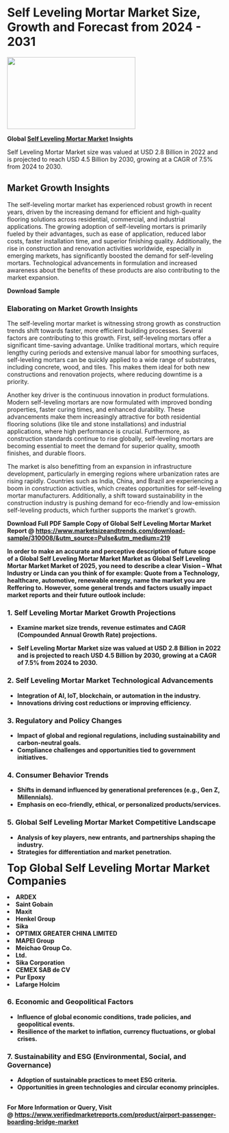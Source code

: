 <H1>Self Leveling Mortar Market Size, Growth and Forecast from 2024 - 2031</H1><img class="aligncenter size-medium wp-image-584254" src="https://thirdeyenews.in/wp-content/uploads/2024/09/Global-Market-Research-300x168.jpeg" alt="" width="300" height="168" /><p><strong>Global&nbsp;<a href="https://www.marketsizeandtrends.com/download-sample/310008/&amp;utm_source=Pulse&amp;utm_medium=219">Self Leveling Mortar Market</a> Insights</strong></p><p>Self Leveling Mortar Market size was valued at USD 2.8 Billion in 2022 and is projected to reach USD 4.5 Billion by 2030, growing at a CAGR of 7.5% from 2024 to 2030.</p><p><h2>Market Growth Insights</h2> <p>The self-leveling mortar market has experienced robust growth in recent years, driven by the increasing demand for efficient and high-quality flooring solutions across residential, commercial, and industrial applications. The growing adoption of self-leveling mortars is primarily fueled by their advantages, such as ease of application, reduced labor costs, faster installation time, and superior finishing quality. Additionally, the rise in construction and renovation activities worldwide, especially in emerging markets, has significantly boosted the demand for self-leveling mortars. Technological advancements in formulation and increased awareness about the benefits of these products are also contributing to the market expansion.</p> <p><strong>Download Sample</strong></p> <h3>Elaborating on Market Growth Insights</h3> <p>The self-leveling mortar market is witnessing strong growth as construction trends shift towards faster, more efficient building processes. Several factors are contributing to this growth. First, self-leveling mortars offer a significant time-saving advantage. Unlike traditional mortars, which require lengthy curing periods and extensive manual labor for smoothing surfaces, self-leveling mortars can be quickly applied to a wide range of substrates, including concrete, wood, and tiles. This makes them ideal for both new constructions and renovation projects, where reducing downtime is a priority.</p> <p>Another key driver is the continuous innovation in product formulations. Modern self-leveling mortars are now formulated with improved bonding properties, faster curing times, and enhanced durability. These advancements make them increasingly attractive for both residential flooring solutions (like tile and stone installations) and industrial applications, where high performance is crucial. Furthermore, as construction standards continue to rise globally, self-leveling mortars are becoming essential to meet the demand for superior quality, smooth finishes, and durable floors.</p> <p>The market is also benefitting from an expansion in infrastructure development, particularly in emerging regions where urbanization rates are rising rapidly. Countries such as India, China, and Brazil are experiencing a boom in construction activities, which creates opportunities for self-leveling mortar manufacturers. Additionally, a shift toward sustainability in the construction industry is pushing demand for eco-friendly and low-emission self-leveling products, which further supports the market's growth.</p> <p><strong></p><p><span class=""><strong>Download Full PDF Sample Copy of Global Self Leveling Mortar Market Report</strong> @ <a href="https://www.marketsizeandtrends.com/download-sample/310008/&amp;utm_source=Pulse&amp;utm_medium=219" target="_blank">https://www.marketsizeandtrends.com/download-sample/310008/&amp;utm_source=Pulse&amp;utm_medium=219</a></span></p><p>In order to make an accurate and perceptive description of future scope of a Global&nbsp;Self Leveling Mortar Market Market as Global&nbsp;Self Leveling Mortar Market Market of 2025, you need to describe a clear Vision &ndash; What Industry or Linda can you think of for example: Quote from a Technology, healthcare, automotive, renewable energy, name the market you are Reffering to. However, some general trends and factors usually impact market reports and their future outlook include:</p><h3>1.&nbsp;<strong>Self Leveling Mortar Market Growth Projections</strong></h3><ul><li>Examine market size trends, revenue estimates and CAGR (Compounded Annual Growth Rate) projections.</li><li><p>Self Leveling Mortar Market size was valued at USD 2.8 Billion in 2022 and is projected to reach USD 4.5 Billion by 2030, growing at a CAGR of 7.5% from 2024 to 2030.</p></li></ul><h3>2.&nbsp;<strong>Self Leveling Mortar Market Technological Advancements</strong></h3><ul><li>Integration of AI, IoT, blockchain, or automation in the industry.</li><li>Innovations driving cost reductions or improving efficiency.</li></ul><h3>3.&nbsp;<strong>Regulatory and Policy Changes</strong></h3><ul><li>Impact of global and regional regulations, including sustainability and carbon-neutral goals.</li><li>Compliance challenges and opportunities tied to government initiatives.</li></ul><h3>4.&nbsp;<strong>Consumer Behavior Trends</strong></h3><ul><li>Shifts in demand influenced by generational preferences (e.g., Gen Z, Millennials).</li><li>Emphasis on eco-friendly, ethical, or personalized products/services.</li></ul><h3>5.&nbsp;<strong>Global Self Leveling Mortar Market Competitive Landscape</strong></h3><ul><li>Analysis of key players, new entrants, and partnerships shaping the industry.</li><li>Strategies for differentiation and market penetration.</li></ul><p data-pm-slice="1 1 []"><span style="color: inherit; font-family: inherit; font-size: 25px;">Top Global Self Leveling Mortar Market Companies</span></p><div class="" data-test-id=""><p><li>ARDEX</li><li> Saint Gobain</li><li> Maxit</li><li> Henkel Group</li><li> Sika</li><li> OPTIMIX GREATER CHINA LIMITED</li><li> MAPEI Group</li><li> Meichao Group Co.</li><li> Ltd.</li><li> Sika Corporation</li><li> CEMEX SAB de CV</li><li> Pur Epoxy</li><li> Lafarge Holcim</li></p></div><h3>6.&nbsp;<strong>Economic and Geopolitical Factors</strong></h3><ul><li>Influence of global economic conditions, trade policies, and geopolitical events.</li><li>Resilience of the market to inflation, currency fluctuations, or global crises.</li></ul><h3>7.&nbsp;<strong>Sustainability and ESG (Environmental, Social, and Governance)</strong></h3><ul><li>Adoption of sustainable practices to meet ESG criteria.</li><li>Opportunities in green technologies and circular economy principles.</li></ul><h2><strong style="font-size: 14px;">For More Information or Query, Visit @&nbsp;</strong><a style="background-color: #ffffff; font-size: 14px;" href="https://www.marketsizeandtrends.com/report/self-leveling-mortar-market/" target="_blank">https://www.verifiedmarketreports.com/product/airport-passenger-boarding-bridge-market</a></h2>
